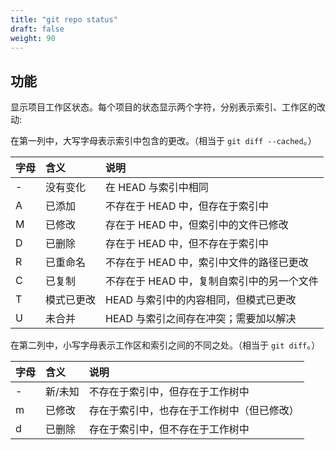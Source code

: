 ```yaml
---
title: "git repo status"
draft: false
weight: 90
---
```


## 功能

显示项目工作区状态。每个项目的状态显示两个字符，分别表示索引、工作区的改动:

在第一列中，大写字母表示索引中包含的更改。（相当于 `git diff --cached`。）

字母  |  含义      | 说明
------|:-----------|:--------------------------------------
-     | 没有变化   | 在 HEAD 与索引中相同
A     | 已添加     | 不存在于 HEAD 中，但存在于索引中
M     | 已修改     | 存在于 HEAD 中，但索引中的文件已修改
D     | 已删除     | 存在于 HEAD 中，但不存在于索引中
R     | 已重命名   | 不存在于 HEAD 中，索引中文件的路径已更改
C     | 已复制     | 不存在于 HEAD 中，复制自索引中的另一个文件
T     | 模式已更改 | HEAD 与索引中的内容相同，但模式已更改
U     | 未合并     | HEAD 与索引之间存在冲突；需要加以解决

在第二列中，小写字母表示工作区和索引之间的不同之处。（相当于 `git diff`。）

字母  |  含义      | 说明
------|:-----------|:--------------------------------------
-     | 新/未知    | 不存在于索引中，但存在于工作树中
m     | 已修改     | 存在于索引中，也存在于工作树中（但已修改）
d     | 已删除     | 存在于索引中，但不存在于工作树中
